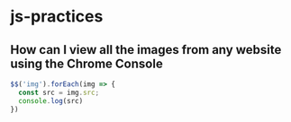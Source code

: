 # js-practices

## How can I view all the images from any website using the Chrome Console

```Javascript
$$('img').forEach(img => {
  const src = img.src;
  console.log(src)
})
```
